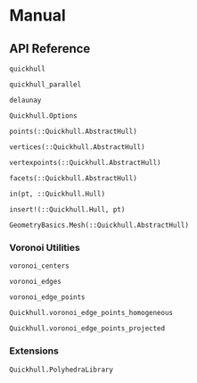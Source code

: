 # Manual

## API Reference

```@docs
quickhull
```

```@docs
quickhull_parallel
```

```@docs
delaunay
```

```@docs
Quickhull.Options
```

```@docs
points(::Quickhull.AbstractHull)
```

```@docs
vertices(::Quickhull.AbstractHull)
```

```@docs
vertexpoints(::Quickhull.AbstractHull)
```

```@docs
facets(::Quickhull.AbstractHull)
```

```@docs
in(pt, ::Quickhull.Hull)
```

```@docs
insert!(::Quickhull.Hull, pt)
```

```@docs
GeometryBasics.Mesh(::Quickhull.AbstractHull)
```

### Voronoi Utilities

```@docs
voronoi_centers
```

```@docs
voronoi_edges
```

```@docs
voronoi_edge_points
```

```@docs
Quickhull.voronoi_edge_points_homogeneous
```

```@docs
Quickhull.voronoi_edge_points_projected
```

### Extensions

```@docs
Quickhull.PolyhedraLibrary
```
